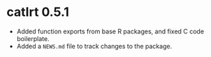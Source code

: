 # catIrt 0.5.1

* Added function exports from base R packages, and fixed C code boilerplate.
* Added a `NEWS.md` file to track changes to the package.
